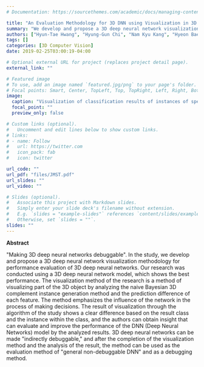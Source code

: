 ```yaml
---
# Documentation: https://sourcethemes.com/academic/docs/managing-content/

title: "An Evaluation Methodology for 3D DNN using Visualization in 3D Data Classification"
summary: "We develop and propose a 3D deep neural network visualization methodology for performance evaluation of 3D deep neural networks."
authors: ["Hyun-Tae Hwang", "Hyung-Gun Chi", "Nam Kyu Kang", "Hyeon Bae Kong", "Jiaqi Lu", "Hyungseok Ohk", "Soo-Hong Lee"]
tags: []
categories: [3D Computer Vision]
date: 2019-02-25T03:00:19-04:00

# Optional external URL for project (replaces project detail page).
external_link: ""

# Featured image
# To use, add an image named `featured.jpg/png` to your page's folder.
# Focal points: Smart, Center, TopLeft, Top, TopRight, Left, Right, BottomLeft, Bottom, BottomRight.
image:
  caption: "Visualization of classification results of instances of specific classes (with ID on ShapeNet)"
  focal_point: ""
  preview_only: false

# Custom links (optional).
#   Uncomment and edit lines below to show custom links.
# links:
# - name: Follow
#   url: https://twitter.com
#   icon_pack: fab
#   icon: twitter

url_code: ""
url_pdf: "files/JMST.pdf"
url_slides: ""
url_video: ""

# Slides (optional).
#   Associate this project with Markdown slides.
#   Simply enter your slide deck's filename without extension.
#   E.g. `slides = "example-slides"` references `content/slides/example-slides.md`.
#   Otherwise, set `slides = ""`.
slides: ""
---
```

**Abstract**

"Making 3D deep neural networks debuggable". In the study, we develop and propose a 3D deep neural network visualization methodology for performance evaluation of 3D deep neural networks. Our research was conducted using a 3D deep neural network model, which shows the best performance. The visualization method of the research is a method of visualizing part of the 3D object by analyzing the naive Bayesian 3D complement instance generation method and the prediction difference of each feature. The method emphasizes the influence of the network in the process of making decisions. The result of visualization through the algorithm of the study shows a clear difference based on the result class and the instance within the class, and the authors can obtain insight that can evaluate and improve the performance of the DNN (Deep Neural Networks) model by the analyzed results. 3D deep neural networks can be made "indirectly debuggable," and after the completion of the visualization method and the analysis of the result, the method can be used as the evaluation method of "general non-debuggable DNN" and as a debugging method.
